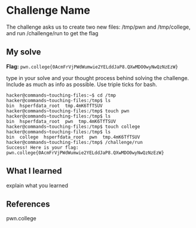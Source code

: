 # Challenge Name
The challenge asks us to create two new files: /tmp/pwn and /tmp/college, and run /challenge/run to get the flag

## My solve
**Flag:** `pwn.college{0AcmFrVjPWdWumwie2YELddJaP8.QXwMDO0wyNwQzNzEzW}`

type in your solve and your thought process behind solving the challenge. Include as much as info as possible. Use triple ticks for bash.

```
hacker@commands~touching-files:~$ cd /tmp
hacker@commands~touching-files:/tmp$ ls
bin  hsperfdata_root  tmp.4mK6TfTSUV
hacker@commands~touching-files:/tmp$ touch pwn
hacker@commands~touching-files:/tmp$ ls
bin  hsperfdata_root  pwn  tmp.4mK6TfTSUV
hacker@commands~touching-files:/tmp$ touch college
hacker@commands~touching-files:/tmp$ ls
bin  college  hsperfdata_root  pwn  tmp.4mK6TfTSUV
hacker@commands~touching-files:/tmp$ /challenge/run
Success! Here is your flag:
pwn.college{0AcmFrVjPWdWumwie2YELddJaP8.QXwMDO0wyNwQzNzEzW}
```

## What I learned
explain what you learned

## References 
pwn.college

